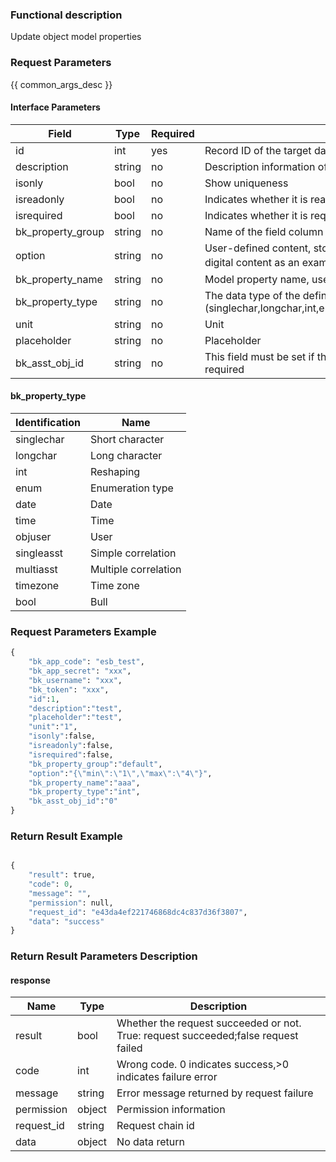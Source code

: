 ### Functional description

Update object model properties

### Request Parameters

{{ common_args_desc }}

#### Interface Parameters

| Field                | Type   | Required   | Description                                   |
|---------------------|---------|--------|-----------------------------------------|
| id                  |  int     | yes  | Record ID of the target data                        |
| description         |  string  |no     | Description information of data                          |
| isonly              |  bool    | no     | Show uniqueness                              |
| isreadonly          |  bool    | no     | Indicates whether it is read-only                            |
| isrequired          |  bool    | no     | Indicates whether it is required                            |
| bk_property_group   |  string  |no     | Name of the field column                          |
| option              |  string  |no     | User-defined content, stored content and format determined by the caller, take digital content as an example ({"min":"1","max":"2"}）|
| bk_property_name    |  string  |no     | Model property name, used to show                    |
| bk_property_type    |  string  |no     | The data type of the defined attribute field used to store the data (singlechar,longchar,int,enum,date,time,objUser,singleasst,multiasst,timezone,bool)|
| unit                |  string  |no     | Unit                                    |
| placeholder         |  string  |no     | Placeholder                                  |
| bk_asst_obj_id      |  string  |no     | This field must be set if there are other models associated with it, otherwise it is not required|

#### bk_property_type

| Identification       | Name     |
|------------|----------|
| singlechar |Short character   |
| longchar   | Long character   |
| int        | Reshaping     |
| enum       | Enumeration type|
| date       | Date     |
| time       | Time     |
| objuser    | User     |
| singleasst |Simple correlation   |
| multiasst  |Multiple correlation   |
| timezone   | Time zone     |
| bool       | Bull     |


### Request Parameters Example

```python
{
    "bk_app_code": "esb_test",
    "bk_app_secret": "xxx",
    "bk_username": "xxx",
    "bk_token": "xxx",
    "id":1,
    "description":"test",
    "placeholder":"test",
    "unit":"1",
    "isonly":false,
    "isreadonly":false,
    "isrequired":false,
    "bk_property_group":"default",
    "option":"{\"min\":\"1\",\"max\":\"4\"}",
    "bk_property_name":"aaa",
    "bk_property_type":"int",
    "bk_asst_obj_id":"0"
}
```

### Return Result Example

```python

{
    "result": true,
    "code": 0,
    "message": "",
    "permission": null,
    "request_id": "e43da4ef221746868dc4c837d36f3807",
    "data": "success"
}
```
### Return Result Parameters Description

#### response

| Name| Type| Description|
|---|---|---|
| result | bool |Whether the request succeeded or not. True: request succeeded;false request failed|
| code | int |Wrong code. 0 indicates success,>0 indicates failure error|
| message | string |Error message returned by request failure|
| permission    |  object |Permission information    |
| request_id    |  string |Request chain id    |
| data | object |No data return|
